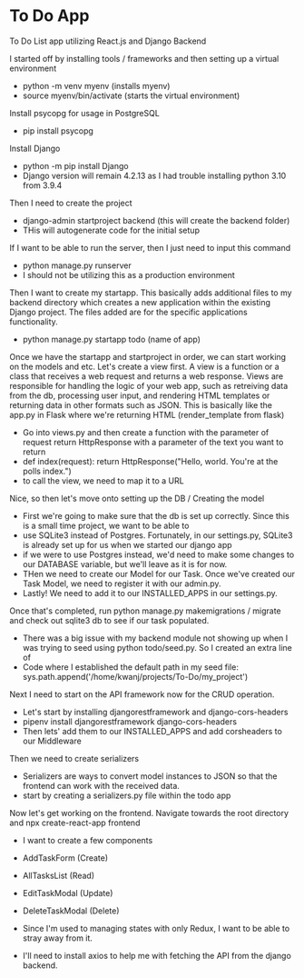 # To Do App
To Do List app utilizing React.js and Django Backend

I started off by installing tools / frameworks and then setting up a virtual environment
- python -m venv myenv (installs myenv)
- source myenv/bin/activate (starts the virtual environment)

Install psycopg for usage in PostgreSQL
- pip install psycopg

Install Django
- python -m pip install Django
- Django version will remain 4.2.13 as I had trouble installing python 3.10 from 3.9.4

Then I need to create the project
- django-admin startproject backend (this will create the backend folder)
- THis will autogenerate code for the initial setup

If I want to be able to run the server, then I just need to input this command
- python manage.py runserver
- I should not be utilizing this as a production environment

Then I want to create my startapp. This basically adds additional files to my backend directory which creates a new application
within the existing Django project. The files added are for the specific applications functionality.
- python manage.py startapp todo (name of app)

Once we have the startapp and startproject in order, we can start working on the models and etc. Let's create a view first.
A view is a function or a class that receives a web request and returns a web response. Views are responsible for handling the logic
of your web app, such as retreiving data from the db, processing user input, and rendering HTML templates or returning data in other 
formats such as JSON. This is basically like the app.py in Flask where we're returning HTML (render_template from flask)
- Go into views.py and then create a function with the parameter of request return HttpResponse with a parameter of the text you want to return
- def index(request):
    return HttpResponse("Hello, world. You're at the polls index.")
- to call the view, we need to map it to a URL


Nice, so then let's move onto setting up the DB / Creating the model
- First we're going to make sure that the db is set up correctly. Since this is a small time project, we want to be able to 
- use SQLite3 instead of Postgres. Fortunately, in our settings.py, SQLite3 is already set up for us when we started our django app
- if we were to use Postgres instead, we'd need to make some changes to our DATABASE variable, but we'll leave as it is for now.
- THen we need to create our Model for our Task. Once we've created our Task Model, we need to register it with our admin.py.
- Lastly! We need to add it to our INSTALLED_APPS in our settings.py.

Once that's completed, run python manage.py makemigrations / migrate and check out sqlite3 db to see if our task populated.
- There was a big issue with my backend module not showing up when I was trying to seed using python todo/seed.py. So I created an extra line of
- Code where I established the default path in my seed file: sys.path.append('/home/kwanj/projects/To-Do/my_project') 

Next I need to start on the API framework now for the CRUD operation.
- Let's start by installing djangorestframework and django-cors-headers
- pipenv install djangorestframework django-cors-headers
- Then lets' add them to our INSTALLED_APPS and add corsheaders to our Middleware

Then we need to create serializers
- Serializers are ways to convert model instances to JSON so that the frontend can work with the received data.
- start by creating a serializers.py file within the todo app


Now let's get working on the frontend. Navigate towards the root directory and npx create-react-app frontend
- I want to create a few components
- AddTaskForm (Create)
- AllTasksList (Read)
- EditTaskModal (Update)
- DeleteTaskModal (Delete)

- Since I'm used to managing states with only Redux, I want to be able to stray away from it. 
- I'll need to install axios to help me with fetching the API from the django backend.
